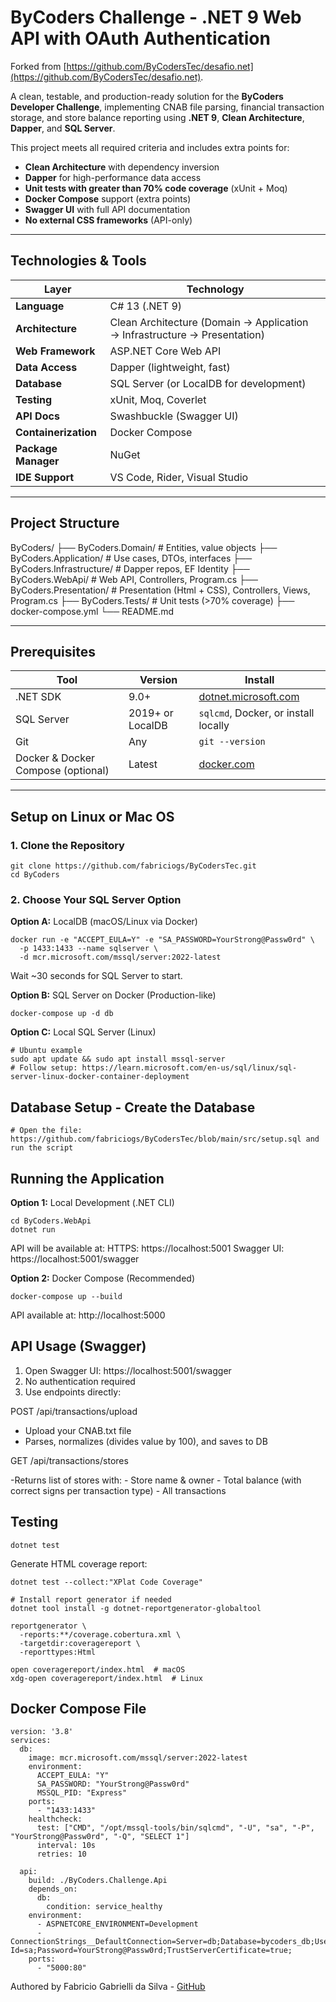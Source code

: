 # ByCoders Challenge - .NET 9 Web API with OAuth Authentication

Forked from [https://github.com/ByCodersTec/desafio.net](https://github.com/ByCodersTec/desafio.net).

A clean, testable, and production-ready solution for the **ByCoders Developer Challenge**, implementing CNAB file parsing, financial transaction storage, and store balance reporting using **.NET 9**, **Clean Architecture**, **Dapper**, and **SQL Server**.

This project meets all required criteria and includes extra points for:
- **Clean Architecture** with dependency inversion
- **Dapper** for high-performance data access
- **Unit tests with greater than 70% code coverage** (xUnit + Moq)
- **Docker Compose** support (extra points)
- **Swagger UI** with full API documentation
- **No external CSS frameworks** (API-only)

---

## Technologies & Tools

| Layer             | Technology                                      |
|------------------|--------------------------------------------------|
| **Language**     | C# 13 (.NET 9)                                   |
| **Architecture** | Clean Architecture (Domain → Application → Infrastructure → Presentation) |
| **Web Framework**| ASP.NET Core Web API                             |
| **Data Access**  | Dapper (lightweight, fast)                       |
| **Database**     | SQL Server (or LocalDB for development)          |
| **Testing**      | xUnit, Moq, Coverlet                             |
| **API Docs**     | Swashbuckle (Swagger UI)                          |
| **Containerization** | Docker Compose                                |
| **Package Manager** | NuGet                                          |
| **IDE Support**  | VS Code, Rider, Visual Studio                    |

---

## Project Structure

ByCoders/
├── ByCoders.Domain/          # Entities, value objects
├── ByCoders.Application/     # Use cases, DTOs, interfaces
├── ByCoders.Infrastructure/  # Dapper repos, EF Identity
├── ByCoders.WebApi/          # Web API, Controllers, Program.cs
├── ByCoders.Presentation/    # Presentation (Html + CSS), Controllers, Views, Program.cs
├── ByCoders.Tests/           # Unit tests (>70% coverage)
├── docker-compose.yml
└── README.md

---

## Prerequisites

| Tool | Version | Install |
|------|--------|--------|
| .NET SDK | 9.0+ | [dotnet.microsoft.com](https://dotnet.microsoft.com/download/dotnet/9.0) |
| SQL Server | 2019+ or LocalDB | `sqlcmd`, Docker, or install locally |
| Git | Any | `git --version` |
| Docker & Docker Compose (optional) | Latest | [docker.com](https://www.docker.com/) |

---

## Setup on Linux or Mac OS

### 1. Clone the Repository

```
git clone https://github.com/fabriciogs/ByCodersTec.git
cd ByCoders
```

### 2. Choose Your SQL Server Option

**Option A:** LocalDB (macOS/Linux via Docker)

```
docker run -e "ACCEPT_EULA=Y" -e "SA_PASSWORD=YourStrong@Passw0rd" \
  -p 1433:1433 --name sqlserver \
  -d mcr.microsoft.com/mssql/server:2022-latest
```
Wait ~30 seconds for SQL Server to start.

**Option B:** SQL Server on Docker (Production-like)

```
docker-compose up -d db
```
**Option C:** Local SQL Server (Linux)

```
# Ubuntu example
sudo apt update && sudo apt install mssql-server
# Follow setup: https://learn.microsoft.com/en-us/sql/linux/sql-server-linux-docker-container-deployment
```

## Database Setup - Create the Database

```
# Open the file: https://github.com/fabriciogs/ByCodersTec/blob/main/src/setup.sql and run the script
```

## Running the Application

**Option 1:** Local Development (.NET CLI)

```
cd ByCoders.WebApi
dotnet run
```

API will be available at:
HTTPS: https://localhost:5001
Swagger UI: https://localhost:5001/swagger

**Option 2:** Docker Compose (Recommended)
```
docker-compose up --build
```

API available at: http://localhost:5000

## API Usage (Swagger)

1. Open Swagger UI: https://localhost:5001/swagger
2. No authentication required
3. Use endpoints directly:

POST /api/transactions/upload
- Upload your CNAB.txt file
- Parses, normalizes (divides value by 100), and saves to DB

GET /api/transactions/stores

-Returns list of stores with:
    - Store name & owner
    - Total balance (with correct signs per transaction type)
    - All transactions


## Testing

```
dotnet test
```

Generate HTML coverage report:

```
dotnet test --collect:"XPlat Code Coverage"

# Install report generator if needed
dotnet tool install -g dotnet-reportgenerator-globaltool

reportgenerator \
  -reports:**/coverage.cobertura.xml \
  -targetdir:coveragereport \
  -reporttypes:Html

open coveragereport/index.html  # macOS
xdg-open coveragereport/index.html  # Linux
```


## Docker Compose File

```
version: '3.8'
services:
  db:
    image: mcr.microsoft.com/mssql/server:2022-latest
    environment:
      ACCEPT_EULA: "Y"
      SA_PASSWORD: "YourStrong@Passw0rd"
      MSSQL_PID: "Express"
    ports:
      - "1433:1433"
    healthcheck:
      test: ["CMD", "/opt/mssql-tools/bin/sqlcmd", "-U", "sa", "-P", "YourStrong@Passw0rd", "-Q", "SELECT 1"]
      interval: 10s
      retries: 10

  api:
    build: ./ByCoders.Challenge.Api
    depends_on:
      db:
        condition: service_healthy
    environment:
      - ASPNETCORE_ENVIRONMENT=Development
      - ConnectionStrings__DefaultConnection=Server=db;Database=bycoders_db;User Id=sa;Password=YourStrong@Passw0rd;TrustServerCertificate=true;
    ports:
      - "5000:80"
```

Authored by Fabricio Gabrielli da Silva - [GitHub](https://github.com/fabriciogs)